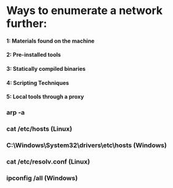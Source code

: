 # Ways to enumerate a network further:

#### 1: Materials found on the machine

#### 2: Pre-installed tools

#### 3: Statically compiled binaries

#### 4: Scripting Techniques

#### 5: Local tools through a proxy

### arp -a

### cat /etc/hosts (Linux)

### C:\Windows\System32\drivers\etc\hosts (Windows)

### cat /etc/resolv.conf (Linux)

### ipconfig /all (Windows)
